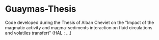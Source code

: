 # Guaymas-Thesis
Code developed during the Thesis of Alban Cheviet on the "Impact of the magmatic activity and magma-sediments interaction on fluid circulations and volatiles transfert" (HAL : ...)

